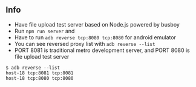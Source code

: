 ## Info

- Have file upload test server based on Node.js powered by busboy
- Run `npm run server` and 
- Have to run `adb reverse tcp:8080 tcp:8080` for android emulator
- You can see reversed proxy list with `adb reverse --list`
- PORT 8081 is traditional metro development server, and PORT 8080 is file upload test server

```shell
$ adb reverse --list
host-18 tcp:8081 tcp:8081
host-18 tcp:8080 tcp:8080
```
